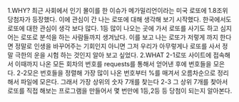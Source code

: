 1.WHY? 최근 사회에서 인기 몰이를 한 이슈가 메가밀리언이라는 미국 로또에 1.8조위 당첨자가 등장했다. 
이에 관심이 간 나는 로또에 대해 생각해 보기 시작했다. 한국에서도 로또에 대한 관심이 생각 보다 많다. 
1등 많이 나오는 곳에 가서 로또를 사기도 하고 심지어는 로또로 분석을 하는 사람들까지 생겨났다. 
이를 보고 나는 로또가 저렇게 까지 한다면 정말로 인생을 바꾸어주는 기회인지 아니면 
그저 우리가 아무렇게나 로또를 사서  정말 극한의 운을 시험 하는 것인지 알아 보고 싶었다.
2.WHAT 
2-1로또 사이트에 접속해서 이때까지 나온 모든 회차의 번호를 requests를 통해서 얻어낸 후에 번호들을 모은다.
2-2모은 번호들을 정렬해 가장 많이 나온 번호부터 %를 매겨서 오름차순으로 정리해서 파일에 모은다. 그래서 가장 상위의 숫자 7개를 찾는다
2-3
그 상위 7개를 찾아서 로또를 직접 해보는 프로그램을 만들어서 몇 번만에 1등,2등 등 당첨이 되는지 알아본다. 
  
